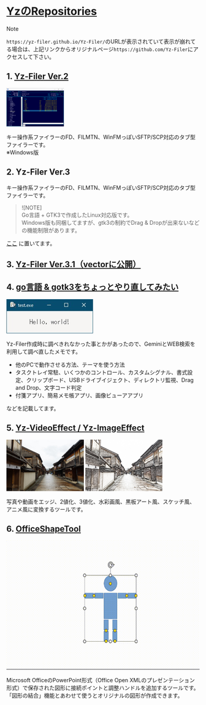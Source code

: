 # [YzのRepositories](https://github.com/Yz-Filer)  

> [!NOTE]  
> `https://yz-filer.github.io/Yz-Filer/`のURLが表示されていて表示が崩れてる場合は、上記リンクからオリジナルページ`https://github.com/Yz-Filer`にアクセスして下さい。  

## 1. [Yz-Filer Ver.2](https://github.com/Yz-Filer/Yz-Filer/blob/master/Yz-Filer.md)  

![](image/DarkNavy2.png)  

キー操作系ファイラーのFD、FILMTN、WinFMっぽいSFTP/SCP対応のタブ型ファイラーです。  
※Windows版  

## 2. Yz-Filer Ver.3  

キー操作系ファイラーのFD、FILMTN、WinFMっぽいSFTP/SCP対応のタブ型ファイラーです。  
> ![NOTE]  
> Go言語 + GTK3で作成したLinux対応版です。  
> Windows版も同梱してますが、gtk3の制約でDrag & Dropが出来ないなどの機能制限があります。  

[ここ](bin/Yz-Filer_3.0.zip)
に置いてます。 

## 3. [Yz-Filer Ver.3.1（vectorに公開）](https://www.vector.co.jp/soft/data/util/se523591.html)  

## 4. [go言語 & gotk3をちょっとやり直してみたい](https://github.com/Yz-Filer/golang)  

![](image/window.jpg)  

Yz-Filer作成時に調べきれなかった事とかがあったので、GeminiとWEB検索を利用して調べ直したメモです。  

- 他のPCで動作させる方法、テーマを使う方法  
- タスクトレイ常駐、いくつかのコントロール、カスタムシグナル、書式設定、クリップボード、USBドライブイジェクト、ディレクトリ監視、Drag and Drop、文字コード判定  
- 付箋アプリ、簡易メモ帳アプリ、画像ビューアアプリ  

などを記載してます。  

## 5. [Yz-VideoEffect / Yz-ImageEffect](https://github.com/Yz-Filer/Yz-VideoEffect)  

<img src="image/sk_kanazawa_org.jpg" width="40%" /> <img src="image/sk_kanazawa.jpg" width="40%" />  

写真や動画をエッジ、2値化、3値化、水彩画風、黒板アート風、スケッチ風、アニメ風に変換するツールです。  

## 6. [OfficeShapeTool](https://github.com/Yz-Filer/OfficeShapeTool)  

![](image/hdl6.gif)  

Microsoft OfficeのPowerPoint形式（Office Open XMLのプレゼンテーション形式）で保存された図形に接続ポイントと調整ハンドルを追加するツールです。  
「図形の結合」機能とあわせて使うとオリジナルの図形が作成できます。  



